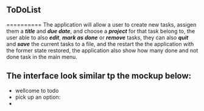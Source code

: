 ## ToDoList
==========
The application will allow a user to create new tasks, assigen them a ***title*** and ***due date***, and choose a ***project*** for that task belong to, the user able to also ***edit***, ***mark as done*** or ***remove*** tasks, they can also ***quit*** and ***save*** the current tasks to a file, and the restart the the application with the former state restored, the application also show how many done and not done task in the main menu.

The interface look similar tp the mockup below:
-----------------------------------------------
- wellcome to todo
- pick up an option:
- 
